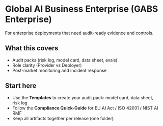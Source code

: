 # Global AI Business Enterprise (GABS Enterprise)

For enterprise deployments that need audit-ready evidence and controls.

## What this covers
- Audit packs (risk log, model card, data sheet, evals)
- Role clarity (Provider vs Deployer)
- Post-market monitoring and incident response

## Start here
- Use the **Templates** to create your audit pack: model card, data sheet, risk log
- Follow the **Compliance Quick-Guide** for EU AI Act / ISO 42001 / NIST AI RMF
- Keep all artifacts together per release (one folder)
